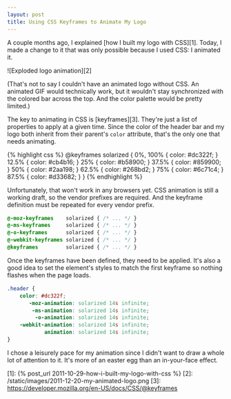 ```yaml
---
layout: post
title: Using CSS Keyframes to Animate My Logo
---
```


A couple months ago, I explained [how I built my logo with CSS][1].
Today, I made a change to it that was only possible because I used
CSS: I animated it.

![Exploded logo animation][2]

(That's not to say I couldn't have an animated logo without CSS. An
animated GIF would technically work, but it wouldn't stay synchronized
with the colored bar across the top. And the color palette would
be pretty limited.)

The key to animating in CSS is [keyframes][3]. They're just a list
of properties to apply at a given time. Since the color of the
header bar and my logo both inherit from their parent's `color`
attribute, that's the only one that needs animating.

{% highlight css %}
@keyframes solarized {
    0%, 100% { color: #dc322f; }
    12.5%    { color: #cb4b16; }
    25%      { color: #b58900; }
    37.5%    { color: #859900; }
    50%      { color: #2aa198; }
    62.5%    { color: #268bd2; }
    75%      { color: #6c71c4; }
    87.5%    { color: #d33682; }
}
{% endhighlight %}

Unfortunately, that won't work in any browsers yet. CSS animation
is still a working draft, so the vendor prefixes are required. And
the keyframe definition must be repeated for every vendor prefix.

``` css
@-moz-keyframes    solarized { /* ... */ }
@-ms-keyframes     solarized { /* ... */ }
@-o-keyframes      solarized { /* ... */ }
@-webkit-keyframes solarized { /* ... */ }
@keyframes         solarized { /* ... */ }
```

Once the keyframes have been defined, they need to be applied. It's
also a good idea to set the element's styles to match the first
keyframe so nothing flashes when the page loads.

~~~ css
.header {
    color: #dc322f;
       -moz-animation: solarized 14s infinite;
        -ms-animation: solarized 14s infinite;
         -o-animation: solarized 14s infinite;
    -webkit-animation: solarized 14s infinite;
            animation: solarized 14s infinite;
}
~~~

I chose a leisurely pace for my animation since I didn't want to
draw a whole lot of attention to it. It's more of an easter egg
than an in-your-face effect.

[1]: {% post_url 2011-10-29-how-i-built-my-logo-with-css %}
[2]: /static/images/2011-12-20-my-animated-logo.png
[3]: https://developer.mozilla.org/en-US/docs/CSS/@keyframes
